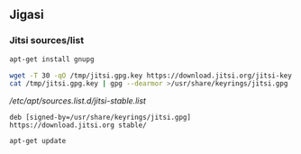 ## Jigasi


### Jitsi sources/list

```bash
apt-get install gnupg

wget -T 30 -qO /tmp/jitsi.gpg.key https://download.jitsi.org/jitsi-key.gpg.key
cat /tmp/jitsi.gpg.key | gpg --dearmor >/usr/share/keyrings/jitsi.gpg
```

_/etc/apt/sources.list.d/jitsi-stable.list_

```
deb [signed-by=/usr/share/keyrings/jitsi.gpg] https://download.jitsi.org stable/
```

```bash
apt-get update
```
